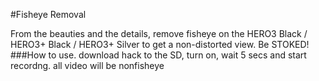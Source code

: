 #Fisheye Removal

From the beauties and the details, remove fisheye on the HERO3 Black / HERO3+ Black / HERO3+ Silver to get a non-distorted view. Be STOKED!
###How to use.
download hack to the SD, turn on, wait 5 secs and start recordng. all video will be nonfisheye
